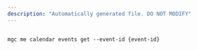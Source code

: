 ```yaml
---
description: "Automatically generated file. DO NOT MODIFY"
---
```


```cli

mgc me calendar events get --event-id {event-id}

```